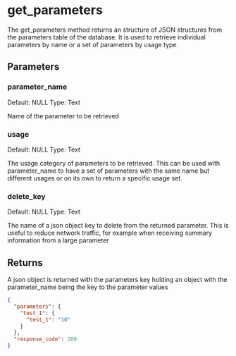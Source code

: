 # get_parameters

The get_parameters method returns an structure of JSON structures from the parameters table of the database. It is used to retrieve individual parameters by name or a set of parameters by usage type.

## Parameters

### parameter_name

Default: NULL
Type: Text

Name of the parameter to be retrieved

### usage

Default: NULL
Type: Text

The usage category of parameters to be retrieved. This can be used with parameter_name to have a set of parameters with the same name but different usages or on its own to return a specific usage set.

### delete_key

Default: NULL
Type: Text

The name of a json object key to delete from the returned parameter. This is useful to reduce network traffic, for example when receiving summary information from a large parameter

## Returns

A json object is returned with the parameters key holding an object with the parameter_name being the key to the parameter values

```json
{
  "parameters": {
    "test_1": {
      "test_1": "10"
    }
  },
  "response_code": 200
}
```
